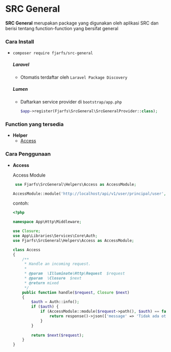 # SRC General

**SRC General** merupakan package yang digunakan oleh aplikasi SRC dan berisi tentang function-function yang bersifat general

### Cara Install

- `composer require fjarfs/src-general`

    ##### Laravel 

    - Otomatis terdaftar oleh `Laravel Package Discovery`

    ##### Lumen

    - Daftarkan service provider di `bootstrap/app.php`
    	```php
    	$app->register(Fjarfs\SrcGeneral\SrcGeneralProvider::class);
    	```

### Function yang tersedia

- **Helper**
	- [Access](#access)

### Cara Penggunaan

- <a name="#access"></a> **Access**

    Access Module

	```php
	 use Fjarfs\SrcGeneral\Helpers\Access as AccessModule;
	
	AccessModule::module('http://localhost/api/v1/user/principal/user', $auth);
	```

	contoh:
	
    ```php
	<?php
    
    namespace App\Http\Middleware;
    
    use Closure;
    use App\Libraries\Services\Core\Auth;
    use Fjarfs\SrcGeneral\Helpers\Access as AccessModule;
    
    class Access
    {
        /**
         * Handle an incoming request.
         *
         * @param  \Illuminate\Http\Request  $request
         * @param  \Closure  $next
         * @return mixed
         */
        public function handle($request, Closure $next)
        {
            $auth = Auth::info();
            if ($auth) {
                if (AccessModule::module($request->path(), $auth) == false) {
                    return response()->json(['message' => 'Tidak ada otorisasi'], 401);
                }
            }
            
            return $next($request);
        }
    }
	```
